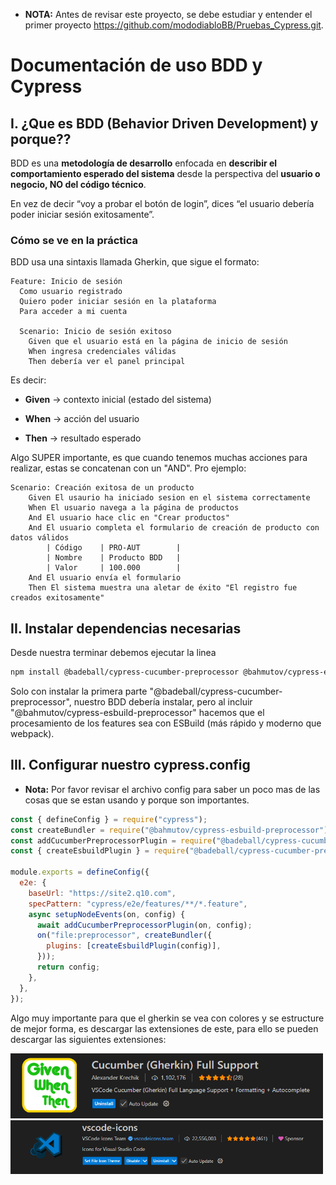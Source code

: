+ **NOTA:** Antes de revisar este proyecto, se debe estudiar y entender el primer proyecto https://github.com/mododiabloBB/Pruebas_Cypress.git.

# Documentación de uso BDD y Cypress

## I. ¿Que es BDD (Behavior Driven Development) y porque??

BDD es una **metodología de desarrollo** enfocada en **describir el comportamiento esperado del sistema** desde la perspectiva del **usuario o negocio, NO del código técnico**.

En vez de decir “voy a probar el botón de login”, dices “el usuario debería poder iniciar sesión exitosamente”.

### Cómo se ve en la práctica

BDD usa una sintaxis llamada Gherkin, que sigue el formato:

```gherkin
Feature: Inicio de sesión
  Como usuario registrado
  Quiero poder iniciar sesión en la plataforma
  Para acceder a mi cuenta

  Scenario: Inicio de sesión exitoso
    Given que el usuario está en la página de inicio de sesión
    When ingresa credenciales válidas
    Then debería ver el panel principal
```
Es decir:

+ **Given** → contexto inicial (estado del sistema)

+ **When** → acción del usuario

+ **Then** → resultado esperado

Algo SUPER importante, es que cuando tenemos muchas acciones para realizar, estas se concatenan con un "AND". Pro ejemplo:

```gherkin
Scenario: Creación exitosa de un producto
    Given El usaurio ha iniciado sesion en el sistema correctamente  
    When El usuario navega a la página de productos
    And El usuario hace clic en "Crear productos"
    And El usuario completa el formulario de creación de producto con datos válidos
        | Código    | PRO-AUT        |
        | Nombre    | Producto BDD   |
        | Valor     | 100.000        |
    And El usuario envía el formulario
    Then El sistema muestra una aletar de éxito "El registro fue creados exitosamente"
```

## II. Instalar dependencias necesarias

Desde nuestra terminar debemos ejecutar la linea

```bash
npm install @badeball/cypress-cucumber-preprocessor @bahmutov/cypress-esbuild-preprocessor --save-dev
```
Solo con instalar la primera parte "@badeball/cypress-cucumber-preprocessor", nuestro BDD debería instalar, pero al incluir "@bahmutov/cypress-esbuild-preprocessor" hacemos que el procesamiento de los features sea con ESBuild (más rápido y moderno que webpack).

## III. Configurar nuestro cypress.config

+ **Nota:** Por favor revisar el archivo config para saber un poco mas de las cosas que se estan usando y porque son importantes.

```javascript
const { defineConfig } = require("cypress");
const createBundler = require("@bahmutov/cypress-esbuild-preprocessor");
const addCucumberPreprocessorPlugin = require("@badeball/cypress-cucumber-preprocessor").addCucumberPreprocessorPlugin;
const { createEsbuildPlugin } = require("@badeball/cypress-cucumber-preprocessor/esbuild");

module.exports = defineConfig({
  e2e: {
    baseUrl: "https://site2.q10.com",
    specPattern: "cypress/e2e/features/**/*.feature",
    async setupNodeEvents(on, config) {
      await addCucumberPreprocessorPlugin(on, config);
      on("file:preprocessor", createBundler({
        plugins: [createEsbuildPlugin(config)],
      }));
      return config;
    },
  },
});


```

Algo muy importante para que el gherkin se vea con colores y se estructure de mejor forma, es descargar las extensiones de este, para ello se pueden descargar las siguientes extensiones:

<img src="./img/extensionCucumber.png" width="500"/>                                                    <img src="./img/extensionVisual.png" width="500"/>

